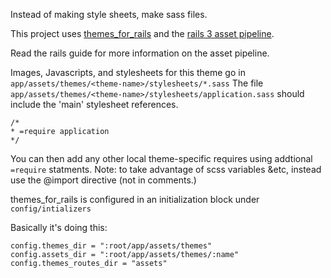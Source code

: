 Instead of making style sheets, make sass files.

This project uses [themes_for_rails](https://github.com/lucasefe/themes_for_rails) and the 
[rails 3 asset pipeline](http://guides.rubyonrails.org/asset_pipeline.html).

Read the rails guide for more information on the asset pipeline.

Images, Javascripts, and stylesheets for this theme go in `app/assets/themes/<theme-name>/stylesheets/*.sass`
The file `app/assets/themes/<theme-name>/stylesheets/application.sass` should include the 'main' stylesheet references.

    /*
    * =require application
    */

You can then add any other local theme-specific requires using addtional ` =require `  statments. Note: to take advantage
of scss variables &etc, instead use the @import directive (not in comments.)

themes_for_rails is configured in an initialization block under ` config/intializers `

Basically it's doing this:

    config.themes_dir = ":root/app/assets/themes"
    config.assets_dir = ":root/app/assets/themes/:name"
    config.themes_routes_dir = "assets"

  